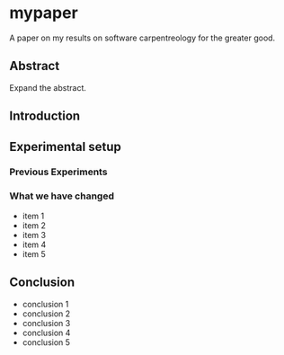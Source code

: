 # mypaper
A paper on my results on software carpentreology for the greater good.

## Abstract
Expand the abstract.

## Introduction

## Experimental setup
### Previous Experiments
### What we have changed
- item 1
- item 2
- item 3
- item 4
- item 5

## Conclusion
- conclusion 1
- conclusion 2
- conclusion 3
- conclusion 4
- conclusion 5

